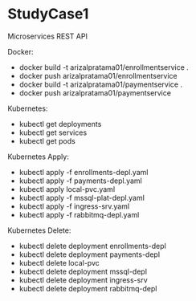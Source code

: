 # StudyCase1
Microservices REST API

Docker:
- docker build -t arizalpratama01/enrollmentservice .
- docker push arizalpratama01/enrollmentservice
- docker build -t arizalpratama01/paymentservice .
- docker push arizalpratama01/paymentservice

Kubernetes:
- kubectl get deployments
- kubectl get services
- kubectl get pods

Kubernetes Apply:
- kubectl apply -f enrollments-depl.yaml
- kubectl apply -f payments-depl.yaml
- kubectl apply local-pvc.yaml
- kubectl apply -f mssql-plat-depl.yaml
- kubectl apply -f ingress-srv.yaml
- kubectl apply -f rabbitmq-depl.yaml

Kubernetes Delete:
- kubectl delete deployment enrollments-depl
- kubectl delete deployment payments-depl
- kubectl delete local-pvc
- kubectl delete deployment mssql-depl
- kubectl delete deployment ingress-srv
- kubectl delete deployment rabbitmq-depl
